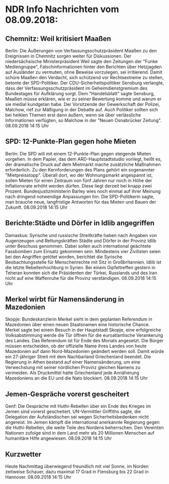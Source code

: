 # NDR Info Nachrichten vom 08.09.2018:


## Chemnitz: Weil kritisiert Maaßen
Berlin: Die Äußerungen von Verfassungsschutzpräsident Maaßen zu den Ereignissen in Chemnitz sorgen weiter für Diskussionen. Der niedersächsische Ministerpräsident Weil sagte den Zeitungen der "Funke Mediengruppe", Falschinformationen hinter den Berichten über Hetzjagden auf Ausländer zu vermuten, ohne Beweise vorzulegen, sei irritierend. Damit schüre Maaßen den Verdacht, sich schützend vor Rechtsextreme zu stellen, betonte der SPD-Politiker. Der CDU-Sicherheitspolitiker Sensburg verlangte, dass der Verfassungsschutzpräsident im Geheimdienstgremium des Bundestages für Aufklärung sorgt. Dem "Handelsblatt" sagte Sensburg, Maaßen müsse erklären, wie er zu seiner Bewertung komme und warum er sie medial kundgetan habe. Der Vorsitzende der Gewerkschaft der Polizei, Malchow, rief zur Mäßigung in der Debatte auf. Auch Politiker sollten sich bei heiklen Themen erst dann äußern, wenn sie über verlässliche Informationen verfügten, so Malchow in der "Neuen Osnabrücker Zeitung". 08.09.2018 14:15 Uhr 

## SPD: 12-Punkte-Plan gegen hohe Mieten
Berlin: Die SPD will mit einem 12-Punkte-Plan gegen steigende Mieten vorgehen. In dem Papier, das dem ARD-Hauptstadtstudio vorliegt, heißt es, der dramatische Druck auf dem Mietmarkt mache zusätzliche Maßnahmen erforderlich. Zu den Kernforderungen des Plans gehört ein sogenannter "Mietpreisstopp". Überall dort, wo der Wohnungsmarkt angespannt ist, sollen Mieten für einen Zeitraum von fünf Jahren nur noch in Höhe der Inflationsrate erhöht werden dürfen. Diese liegt derzeit bei knapp zwei Prozent. Bundesjustizministerin Barley wies noch einmal auf ihrer Meinung nach dringend notwendige Anpassungen hin. Die SPD-Politikerin sagte, man brauche neue, langfristige Antworten für das Mieten und Bauen der Zukunft. 08.09.2018 14:15 Uhr 

## Berichte:Städte und Dörfer in Idlib angegriffen
Damaskus: Syrische und russische Streitkräfte haben nach Angaben von Augenzeugen und Rettungskräften Städte und Dörfer in der Provinz Idlib unter Beschuss genommen. Dabei sollen auch international geächtete Fassbomben zum Einsatz gekommen sein. Mindestens vier Zivilisten seien bei den Angriffen getötet worden, berichtet die Syrische Beobachtungsstelle für Menschenrechte mit Sitz in Großbritannien. Idlib ist die letzte Rebellenhochburg in Syrien. Bei einem Gipfeltreffen gestern in Teheran konnten sich die Präsidenten der Türkei, Russlands und des Iran nicht auf eine Waffenruhe für die Provinz verständigen. 08.09.2018 14:15 Uhr 

## Merkel wirbt für Namensänderung in Mazedonien
Skopje: Bundeskanzlerin Merkel sieht in dem geplanten Referendum in Mazedonien über einen neuen Staatsnamen eine historische Chance. Merkel sagte bei einem Besuch in der Hauptstadt Skopje, eine erfolgreiche Volksabstimmung werde die Tür öffnen für die euroatlantische Verankerung des Landes. Das Referendum ist für Ende des Monats angesetzt. Die Bürger müssen entscheiden, ob der offizielle Name ihres Landes von heute Mazedonien auf dann Nord-Mazedonien geändert werden soll. Damit würde ein 27-jähriger Streit mit dem Nachbarland Griechenland beendet. Die Regierung in Athen bestand auf einer Namensänderung, um eine Verwechslung mit seiner nördlichen Provinz gleichen Namens zu vermeiden. Als Druckmittel hatte Griechenland jede Annäherung Mazedoniens an die EU und die Nato blockiert. 08.09.2018 14:15 Uhr 

## Jemen-Gespräche vorerst gescheitert
Genf: Die Gespräche mit Huthi-Rebellen über ein Ende des Krieges im Jemen sind vorerst gescheitert. UN-Vermittler Griffiths sagte, die Delegation der Aufständischen sei wegen Sicherheitsbedenken nicht angereist. Im Jemen kämpft die international anerkannte Regierung gegen die Huthi-Rebellen, die weite Teile des Nordens beherrschen. Den Vereinten Nationen zufolge sind in dem Land mehr als 20 Millionen Menschen auf humanitäre Hilfe angewiesen. 08.09.2018 14:15 Uhr 

## Kurzwetter
Heute Nachmittag überwiegend freundlich mit viel Sonne, im Norden zeitweise Schauer, dazu maximal 17 Grad in Flensburg bis 22 Grad in Hannover. 08.09.2018 14:15 Uhr 
